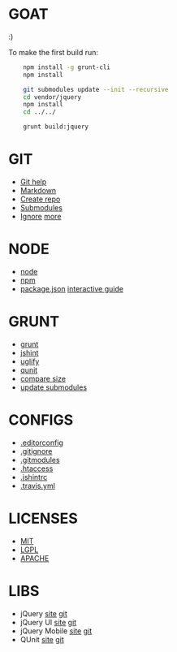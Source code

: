 GOAT
====
:)

To make the first build run:

```bash
    npm install -g grunt-cli
    npm install

    git submodules update --init --recursive
    cd vendor/jquery
    npm install
    cd ../../

    grunt build:jquery
```

GIT
===
* [Git help](https://help.github.com/)
* [Markdown](https://help.github.com/articles/github-flavored-markdown)
* [Create repo](https://help.github.com/articles/create-a-repo)
* [Submodules](https://help.github.com/articles/using-submodules-with-pages)
* [Ignore](https://help.github.com/articles/ignoring-files) [more](https://github.com/github/gitignore)

NODE
====
* [node](http://nodejs.org/)
* [npm](http://npmjs.org/)
* [package.json](https://npmjs.org/doc/json.html) [interactive guide](http://package.json.nodejitsu.com/)

GRUNT
=====
* [grunt](https://github.com/gruntjs/grunt)
* [jshint](https://github.com/gruntjs/grunt-contrib-jshint)
* [uglify](https://github.com/gruntjs/grunt-contrib-uglify)
* [qunit](https://github.com/gruntjs/grunt-contrib-qunit)
* [compare size](https://github.com/rwldrn/grunt-compare-size)
* [update submodules](https://github.com/jaubourg/grunt-update-submodules)

CONFIGS
=======
* [.editorconfig](http://editorconfig.org/)
* [.gitignore](https://help.github.com/articles/ignoring-files)
* [.gitmodules](https://help.github.com/articles/using-submodules-with-pages)
* [.htaccess](http://httpd.apache.org/docs/2.2/howto/htaccess.html)
* [.jshintrc](https://github.com/jshint/jshint)
* [.travis.yml](http://about.travis-ci.org/docs/user/build-configuration/)

LICENSES
========
* [MIT](http://opensource.org/licenses/MIT)
* [LGPL](http://www.gnu.org/copyleft/lesser.html)
* [APACHE](http://www.apache.org/licenses/LICENSE-2.0.html)

LIBS
====
* jQuery [site](http://jquery.com/) [git](https://github.com/jquery/jquery)
* jQuery UI [site](http://jqueryui.com/) [git](https://github.com/jquery/jquery-ui)
* jQuery Mobile [site](http://jquerymobile.com/) [git](https://github.com/jquery/jquery-mobile)
* QUnit [site](http://qunitjs.com/) [git](https://github.com/jquery/qunit)
